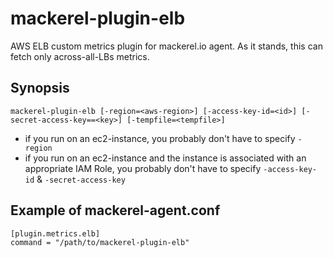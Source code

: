 mackerel-plugin-elb
=====================

AWS ELB custom metrics plugin for mackerel.io agent.
As it stands, this can fetch only across-all-LBs metrics.

## Synopsis

```shell
mackerel-plugin-elb [-region=<aws-region>] [-access-key-id=<id>] [-secret-access-key==<key>] [-tempfile=<tempfile>]
```
* if you run on an ec2-instance, you probably don't have to specify `-region`
* if you run on an ec2-instance and the instance is associated with an appropriate IAM Role, you probably don't have to specify `-access-key-id` & `-secret-access-key`

## Example of mackerel-agent.conf

```
[plugin.metrics.elb]
command = "/path/to/mackerel-plugin-elb"
```
